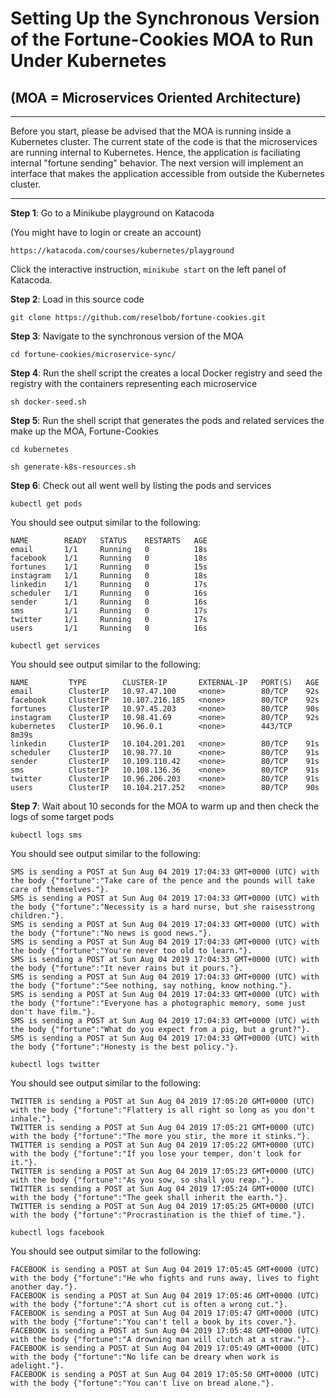 # Setting Up the Synchronous Version of the Fortune-Cookies MOA to Run Under Kubernetes

## (MOA = Microservices Oriented Architecture)

---- 

Before you start, please be advised that the MOA is running inside a Kubernetes cluster. The current state of the code is that the microservices are running
internal to Kubernetes. Hence, the application is faciliating internal "fortune sending" behavior. The next version will
implement an interface that makes the application accessible from outside the Kubernetes cluster.

---- 

**Step 1**: Go to a Minikube playground on Katacoda

(You might have to login or create an account)

`https://katacoda.com/courses/kubernetes/playground`

Click the interactive instruction, `minikube start` on the left panel of Katacoda.

**Step 2**: Load in this source code

`git clone https://github.com/reselbob/fortune-cookies.git`

**Step 3**: Navigate to the synchronous version of the MOA

`cd fortune-cookies/microservice-sync/`

**Step 4**: Run the shell script the creates a local Docker registry and seed the registry
with the containers representing each microservice 

`sh docker-seed.sh`

**Step 5**: Run the shell script that generates the pods and related services the make up
the MOA, Fortune-Cookies

`cd kubernetes`

`sh generate-k8s-resources.sh`

**Step 6**: Check out all went well by listing the pods and services

`kubectl get pods`

You should see output similar to the following:

```text
NAME        READY   STATUS    RESTARTS   AGE
email       1/1     Running   0          18s
facebook    1/1     Running   0          18s
fortunes    1/1     Running   0          15s
instagram   1/1     Running   0          18s
linkedin    1/1     Running   0          17s
scheduler   1/1     Running   0          16s
sender      1/1     Running   0          16s
sms         1/1     Running   0          17s
twitter     1/1     Running   0          17s
users       1/1     Running   0          16s
```

`kubectl get services`

You should see output similar to the following:

```text
NAME         TYPE        CLUSTER-IP       EXTERNAL-IP   PORT(S)   AGE
email        ClusterIP   10.97.47.100     <none>        80/TCP    92s
facebook     ClusterIP   10.107.216.185   <none>        80/TCP    92s
fortunes     ClusterIP   10.97.45.203     <none>        80/TCP    90s
instagram    ClusterIP   10.98.41.69      <none>        80/TCP    92s
kubernetes   ClusterIP   10.96.0.1        <none>        443/TCP   8m39s
linkedin     ClusterIP   10.104.201.201   <none>        80/TCP    91s
scheduler    ClusterIP   10.98.77.10      <none>        80/TCP    91s
sender       ClusterIP   10.109.110.42    <none>        80/TCP    91s
sms          ClusterIP   10.108.136.36    <none>        80/TCP    91s
twitter      ClusterIP   10.96.206.203    <none>        80/TCP    91s
users        ClusterIP   10.104.217.252   <none>        80/TCP    90s
```


**Step 7**: Wait about 10 seconds for the MOA to warm up and then check the logs of some
target pods

`kubectl logs sms`

You should see output similar to the following:

```text
SMS is sending a POST at Sun Aug 04 2019 17:04:33 GMT+0000 (UTC) with the body {"fortune":"Take care of the pence and the pounds will take care of themselves."}.
SMS is sending a POST at Sun Aug 04 2019 17:04:33 GMT+0000 (UTC) with the body {"fortune":"Necessity is a hard nurse, but she raisesstrong children."}.
SMS is sending a POST at Sun Aug 04 2019 17:04:33 GMT+0000 (UTC) with the body {"fortune":"No news is good news."}.
SMS is sending a POST at Sun Aug 04 2019 17:04:33 GMT+0000 (UTC) with the body {"fortune":"You're never too old to learn."}.
SMS is sending a POST at Sun Aug 04 2019 17:04:33 GMT+0000 (UTC) with the body {"fortune":"It never rains but it pours."}.
SMS is sending a POST at Sun Aug 04 2019 17:04:33 GMT+0000 (UTC) with the body {"fortune":"See nothing, say nothing, know nothing."}.
SMS is sending a POST at Sun Aug 04 2019 17:04:33 GMT+0000 (UTC) with the body {"fortune":"Everyone has a photographic memory, some just don't have film."}.
SMS is sending a POST at Sun Aug 04 2019 17:04:33 GMT+0000 (UTC) with the body {"fortune":"What do you expect from a pig, but a grunt?"}.
SMS is sending a POST at Sun Aug 04 2019 17:04:33 GMT+0000 (UTC) with the body {"fortune":"Honesty is the best policy."}.
```

`kubectl logs twitter`

You should see output similar to the following:

```text
TWITTER is sending a POST at Sun Aug 04 2019 17:05:20 GMT+0000 (UTC) with the body {"fortune":"Flattery is all right so long as you don't inhale."}.
TWITTER is sending a POST at Sun Aug 04 2019 17:05:21 GMT+0000 (UTC) with the body {"fortune":"The more you stir, the more it stinks."}.
TWITTER is sending a POST at Sun Aug 04 2019 17:05:22 GMT+0000 (UTC) with the body {"fortune":"If you lose your temper, don't look for it."}.
TWITTER is sending a POST at Sun Aug 04 2019 17:05:23 GMT+0000 (UTC) with the body {"fortune":"As you sow, so shall you reap."}.
TWITTER is sending a POST at Sun Aug 04 2019 17:05:24 GMT+0000 (UTC) with the body {"fortune":"The geek shall inherit the earth."}.
TWITTER is sending a POST at Sun Aug 04 2019 17:05:25 GMT+0000 (UTC) with the body {"fortune":"Procrastination is the thief of time."}.
```

`kubectl logs facebook`

You should see output similar to the following:

```text
FACEBOOK is sending a POST at Sun Aug 04 2019 17:05:45 GMT+0000 (UTC) with the body {"fortune":"He who fights and runs away, lives to fight another day."}.
FACEBOOK is sending a POST at Sun Aug 04 2019 17:05:46 GMT+0000 (UTC) with the body {"fortune":"A short cut is often a wrong cut."}.
FACEBOOK is sending a POST at Sun Aug 04 2019 17:05:47 GMT+0000 (UTC) with the body {"fortune":"You can't tell a book by its cover."}.
FACEBOOK is sending a POST at Sun Aug 04 2019 17:05:48 GMT+0000 (UTC) with the body {"fortune":"A drowning man will clutch at a straw."}.
FACEBOOK is sending a POST at Sun Aug 04 2019 17:05:49 GMT+0000 (UTC) with the body {"fortune":"No life can be dreary when work is adelight."}.
FACEBOOK is sending a POST at Sun Aug 04 2019 17:05:50 GMT+0000 (UTC) with the body {"fortune":"You can't live on bread alone."}.
```
